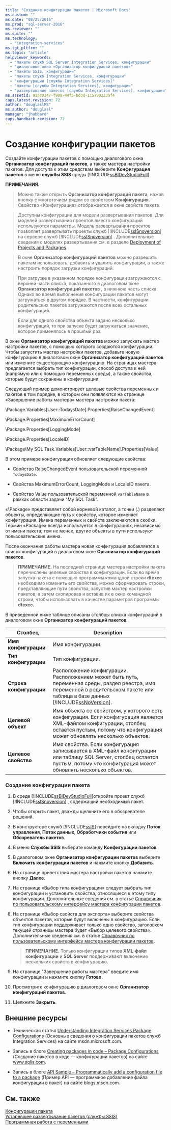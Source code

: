 ```yaml
---
title: "Создание конфигурации пакетов | Microsoft Docs"
ms.custom: ""
ms.date: "08/25/2016"
ms.prod: "sql-server-2016"
ms.reviewer: ""
ms.suite: ""
ms.technology: 
  - "integration-services"
ms.tgt_pltfrm: ""
ms.topic: "article"
helpviewer_keywords: 
  - "пакеты служб SQL Server Integration Services, конфигурации"
  - "диалоговое окно «Организатор конфигураций пакетов»"
  - "пакеты SSIS, конфигурации"
  - "пакеты служб Integration Services, конфигурации"
  - "конфигурации [службы Integration Services]"
  - "пакеты [службы Integration Services], конфигурации"
  - "развертывание пакетов [службы Integration Services], конфигурации"
ms.assetid: 91ac0347-f908-44f5-bd3d-115790223af4
caps.latest.revision: 72
author: "douglaslMS"
ms.author: "douglasl"
manager: "jhubbard"
caps.handback.revision: 72
---
```

# Создание конфигурации пакетов
  Создайте конфигурации пакетов с помощью диалогового окна **Организатор конфигураций пакетов**, а также мастера настройки пакетов. Для доступа к этим средствам выберите **Конфигурация пакетов** в меню **службы SSIS** среды [!INCLUDE[ssBIDevStudioFull](../../includes/ssbidevstudiofull-md.md)].  
  
  
 **ПРИМЕЧАНИЯ.**
>Можно также открыть **Организатор конфигураций пакета**, нажав кнопку с многоточием рядом со свойством **Конфигурация**. Свойство «Конфигурация» отображается в окне свойств пакета.  
  
>Доступны конфигурации для модели развертывания пакетов. Для моделей развертывания проектов вместо конфигураций используются параметры. Модель развертывания проектов позволяет развертывать проекты служб [!INCLUDE[ssISnoversion](../../includes/ssisnoversion-md.md)] на сервере служб [!INCLUDE[ssISnoversion](../../includes/ssisnoversion-md.md)] . Дополнительные сведения о моделях развертывания см. в разделе [Deployment of Projects and Packages](https://msdn.microsoft.com/library/hh213290.aspx).  
  
>В окне **Организатор конфигураций пакетов** можно разрешить пакетам использовать, добавить и удалить конфигурации, а также настроить порядок загрузки конфигураций. 
 
>При загрузке в указанном порядке конфигурации загружаются с верхней части списка, показанного в диалоговом окне **Организатор конфигураций пакетов** , в нижнюю часть списка. Однако во время выполнения конфигурации пакетов могут загружаться в другом порядке. В частности, конфигурации родительских пакетов загружаются после всех остальных конфигураций.  
  
>Если для одного свойства объекта задано несколько конфигураций, то при запуске будет загружаться значение, которое применялось в прошлый раз.  
  
 В окне **Организатор конфигураций пакетов** можно запускать мастер настройки пакетов, с помощью которого создаются конфигурации. Чтобы запустить мастер настройки пакетов, добавьте новую конфигурацию в диалоговом окне **Организатор конфигураций пакетов** или измените существующую конфигурацию. На страницах мастера предлагается выбрать тип конфигурации, способ доступа к ней (напрямую или с помощью переменных среды), а также свойства, которые будут сохранены в конфигурации.  
  
 Следующий пример демонстрирует целевые свойства переменных и пакетов в том порядке, в котором они появляются на странице «Завершение работы мастера» мастера настройки пакета:  
  
 \Package.Variables[User::TodaysDate].Properties[RaiseChangedEvent]  
  
 \Package.Properties[MaximumErrorCount]  
  
 \Package.Properties[LoggingMode]  
  
 \Package.Properties[LocaleID]  
  
 \Package\My SQL Task.Variables[User::varTableName].Properties[Value]  
  
 В этом примере конфигурация обновляет следующие свойства:  
  
-   Свойство RaiseChangedEvent пользовательской переменной `TodaysDate`.  
  
-   Свойства MaximumErrorCount, LoggingMode и LocaleID пакета.  
  
-   Свойство Value пользовательской переменной `varTableName` в рамках области задачи "My SQL Task".  
  
 «\Package» представляет собой корневой каталог, а точки (.) разделяют объекты, определяющие путь к свойству, которое изменяет конфигурация. Имена переменных и свойств заключаются в скобки. Термин «Package» всегда используется в конфигурациях, независимо от имени пакета; тем не менее, другие объекты в пути используют пользовательские имена.  
  
 После окончания работы мастера новая конфигурация добавляется в список конфигураций в диалоговом окне **Организатор конфигураций пакетов**.  
  
> **ПРИМЕЧАНИЕ.** На последней странице мастера настройки пакета перечислены целевые свойства в конфигурации. Если во время запуска пакета с помощью программы командной строки **dtexec** необходимо изменить его свойства, можно сформировать строки, представляющие пути свойства, запустив мастер настройки пакетов, а затем скопировав и вставив их в окно командной строки, чтобы использовать в качестве параметров программы **dtexec.**  
  
 В приведенной ниже таблице описаны столбцы списка конфигураций в диалоговом окне **Организатор конфигураций пакетов**.  
  
|Столбец|Description|  
|------------|-----------------|  
|**Имя конфигурации**|Имя конфигурации.|  
|**Тип конфигурации**|Тип конфигурации.|  
|**Строка конфигурации**|Расположение конфигурации. Расположением может быть путь, переменная среды, раздел реестра, имя переменной в родительском пакете или таблица в базе данных [!INCLUDE[ssNoVersion](../../includes/ssnoversion-md.md)].|  
|**Целевой объект**|Имя объекта со свойством, у которого есть конфигурация. Если конфигурация является XML-файлом конфигурации, столбец остается пустым, потому что конфигурация может обновлять несколько объектов.|  
|**Целевое свойство**|Имя свойства. Если конфигурация записывается в XML-файл конфигурации или таблицу SQL Server, столбец остается пустым, потому что конфигурация может обновлять несколько объектов.|  
  
### Создание конфигурации пакета  
  
1.  В среде [!INCLUDE[ssBIDevStudioFull](../../includes/ssbidevstudiofull-md.md)]откройте проект служб [!INCLUDE[ssISnoversion](../../includes/ssisnoversion-md.md)] , содержащий необходимый пакет.  
  
2.  Чтобы открыть пакет, дважды щелкните его в обозревателе решений.  
  
3.  В конструкторе служб [!INCLUDE[ssIS](../../includes/ssis-md.md)] перейдите на вкладку **Поток управления**, **Поток данных**, **Обработчики события** или **Обозреватель пакетов**.  
  
4.  В меню **Службы SSIS** выберите команду **Конфигурации пакетов**.  
  
5.  В диалоговом окне **Организатор конфигурации пакетов** выберите **Включить конфигурации пакетов** и нажмите кнопку **Добавить**.  
  
6.  На странице приветствия мастера настройки пакетов нажмите кнопку **Далее**.  
  
7.  На странице «Выбор типа конфигурации» следует выбрать тип конфигурации и установить свойства, относящиеся к этому типу конфигурации. Дополнительные сведения см. в статье [Справочник по пользовательскому интерфейсу мастера конфигурации пакетов](../../integration-services/packages/package-configuration-wizard-ui-reference.md).  
  
8.  На странице «Выбор свойств для экспорта» выберите свойства объектов пакетов, которые будут включены в конфигурацию. Если тип конфигурации поддерживает только одно свойство, заголовком текущей страницы мастера будет «Выбор целевого свойства». Дополнительные сведения см. в статье [Справочник по пользовательскому интерфейсу мастера конфигурации пакетов](../../integration-services/packages/package-configuration-wizard-ui-reference.md).  
  
    > **ПРИМЕЧАНИЕ.** Только конфигурации типов **XML-файл конфигурации** и **SQL Server** поддерживают включение нескольких свойств в конфигурацию.  
  
9. На странице "Завершение работы мастера" введите имя конфигурации и нажмите кнопку **Готово**.  
  
10. Просмотрите конфигурацию в диалоговом окне **Организатор конфигураций пакетов**.  
  
11. Щелкните **Закрыть**.  
  
## Внешние ресурсы  
  
-   Техническая статья [Understanding Integration Services Package Configurations](http://go.microsoft.com/fwlink/?LinkId=165643) (Основные сведения о конфигурации пакетов служб Integration Services) на сайте msdn.microsoft.com.  
  
-   Запись в блоге [Creating packages in code – Package Configurations](http://go.microsoft.com/fwlink/?LinkId=217663) (Создание пакетов в коде — конфигурации пакетов) на сайте www.sqlis.com.  
  
-   Запись в блоге [API Sample – Programmatically add a configuration file to a package](http://go.microsoft.com/fwlink/?LinkId=217664) (Пример API — программное добавление файла конфигурации в пакет) на сайте blogs.msdn.com.  
  
## См. также  
 [Конфигурации пакета](../../integration-services/packages/package-configurations.md)   
 [Устаревшее развертывание пакетов (службы SSIS)](../../integration-services/packages/legacy-package-deployment-ssis.md)   
 [Программная работа с переменными](../../integration-services/building-packages-programmatically/working-with-variables-programmatically.md)  
  
  